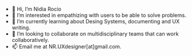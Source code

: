 - 👋 Hi, I’m Nidia Rocio 
- 👀 I’m interested in empathizing with users to be able to solve problems.
- 🌱 I’m currently learning about Desing Systems, documenting and UX writing.
- 💞️ I’m looking to collaborate on multidisciplinary teams that can work collaboratively.
- 📫 Email me at NR.UXdesigner[at]gmail.com.
